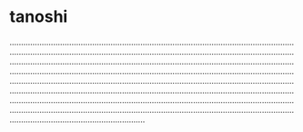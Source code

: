 # tanoshi

...........................................................................................................................................................................................................................................................................................................................................................................................................................................................................................................................................................................................................................................................................................................................................................................................................................................................................................................................................................................................................................................................................................